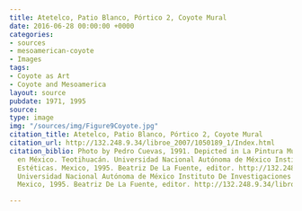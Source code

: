 ```yaml
---
title: Atetelco, Patio Blanco, Pórtico 2, Coyote Mural
date: 2016-06-28 00:00:00 +0000
categories:
- sources
- mesoamerican-coyote
- Images
tags:
- Coyote as Art
- Coyote and Mesoamerica
layout: source
pubdate: 1971, 1995
source: 
type: image
img: "/sources/img/Figure9Coyote.jpg"
citation_title: Atetelco, Patio Blanco, Pórtico 2, Coyote Mural
citation_url: http://132.248.9.34/libroe_2007/1050189_1/Index.html
citation_biblio: Photo by Pedro Cuevas, 1991. Depicted in La Pintura Mural Prehispánica
  en México. Teotihuacán. Universidad Nacional Autónoma de México Instituto De Investigaciones
  Estéticas. Mexico, 1995. Beatriz De La Fuente, editor. http://132.248.9.34/libroe_2007/1050189_1/Index.html
  Universidad Nacional Autónoma de México Instituto De Investigaciones Estéticas.
  Mexico, 1995. Beatriz De La Fuente, editor. http://132.248.9.34/libroe_2007/1050189_1/Index.html

---
```

